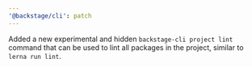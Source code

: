```yaml
---
'@backstage/cli': patch
---
```


Added a new experimental and hidden `backstage-cli project lint` command that can be used to lint all packages in the project, similar to `lerna run lint`.
